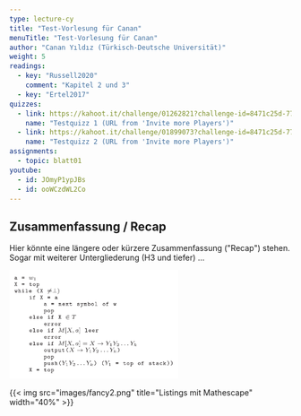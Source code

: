```yaml
---
type: lecture-cy
title: "Test-Vorlesung für Canan"
menuTitle: "Test-Vorlesung für Canan"
author: "Canan Yıldız (Türkisch-Deutsche Universität)"
weight: 5
readings:
  - key: "Russell2020"
    comment: "Kapitel 2 und 3"
  - key: "Ertel2017"
quizzes:
  - link: https://kahoot.it/challenge/01262821?challenge-id=8471c25d-77c6-4c83-b473-6edcacfcb770_1629455219268
    name: "Testquizz 1 (URL from 'Invite more Players')"
  - link: https://kahoot.it/challenge/01899073?challenge-id=8471c25d-77c6-4c83-b473-6edcacfcb770_1629456236499
    name: "Testquizz 2 (URL from 'Invite more Players')"
assignments:
  - topic: blatt01
youtube:
  - id: JOmyP1ypJBs
  - id: ooWCzdWL2Co
---
```



## Zusammenfassung / Recap

Hier könnte eine längere oder kürzere Zusammenfassung ("Recap") stehen. Sogar mit weiterer Untergliederung (H3 und tiefer) ...


<div style="width:60%" class="center">
<img alt="Listings mit Mathescape" src="images/fancy2.png" />
</div>


{{< img src="images/fancy2.png" title="Listings mit Mathescape" width="40%" >}}

